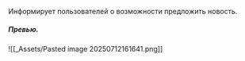 Информирует пользователей о возможности предложить новость.

##### Превью.
![[_Assets/Pasted image 20250712161641.png]]